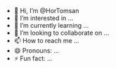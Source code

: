 - 👋 Hi, I’m @HorTomsan
- 👀 I’m interested in ...
- 🌱 I’m currently learning ...
- 💞️ I’m looking to collaborate on ...
- 📫 How to reach me ...
- 😄 Pronouns: ...
- ⚡ Fun fact: ...

<!---
HorTomsan/HorTomsan is a ✨ special ✨ repository because its `README.md` (this file) appears on your GitHub profile.
You can click the Preview link to take a look at your changes.
--->
